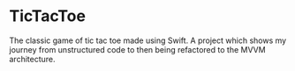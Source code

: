 # TicTacToe

The classic game of tic tac toe made using Swift. A project which shows my journey from unstructured code to then being refactored to the MVVM architecture. 
